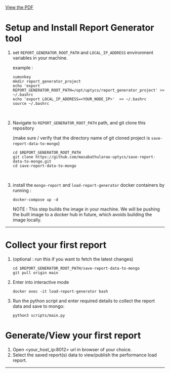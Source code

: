 [View the PDF](presentation.pdf)

# Setup and Install Report Generator tool
1. set ```REPORT_GENERATOR_ROOT_PATH```  and  ```LOCAL_IP_ADDRESS``` environment variables in your machine.

    example : 
     ```
    sumonkey
    mkdir report_generator_project
    echo 'export REPORT_GENERATOR_ROOT_PATH=/opt/uptycs/report_generator_project' >> ~/.bashrc
    echo 'export LOCAL_IP_ADDRESS=<YOUR_NODE_IP>'  >> ~/.bashrc
    source ~/.bashrc
    ```
<br>

2. Navigate to  ```REPORT_GENERATOR_ROOT_PATH``` path, and git clone this repository 

    (make sure / verify that the directory name of git cloned project is ```save-report-data-to-mongo```)

    ```
    cd $REPORT_GENERATOR_ROOT_PATH
    git clone https://github.com/masabathularao-uptycs/save-report-data-to-mongo.git
    cd save-report-data-to-mongo 
    ```
<br>

3. install the ```mongo-report``` and ```load-report-generator``` docker containers by running :

    ```
    docker-compose up -d
    ```
    NOTE : This step builds the image in your machine. We will be pushing the built image to a docker hub in future, which avoids building the image locally.

---

# Collect your first report
1.  (optional : run this if you want to fetch the latest changes)
    
    ```
    cd $REPORT_GENERATOR_ROOT_PATH/save-report-data-to-mongo 
    git pull origin main
    ```
   
2. Enter into interactive mode 
    ```
    docker exec -it load-report-generator bash   
    ```

3. Run the python script and enter required details to collect the report data and save to mongo:
    ```
    python3 scripts/main.py
    ```

# Generate/View your first report

1. Open <your_host_ip:8012> url in browser of your choice.
2. Select the saved report(s) data to view/publish the performance load report.

---
